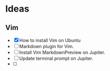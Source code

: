 # Ideas 

## Vim

- [x] How to install Vim on Ubuntu
- [ ] Markdown plugin for Vim.
- [ ] Install Vim MarkdownPreview on Jupiter.
- [ ] Update terminal prompt on Jupiter.
- [ ] 

